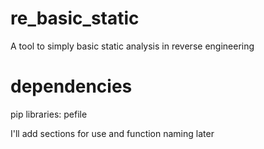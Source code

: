 # re_basic_static
A tool to simply basic static analysis in reverse engineering

# dependencies
pip libraries:
pefile

I'll add sections for use and function naming later
